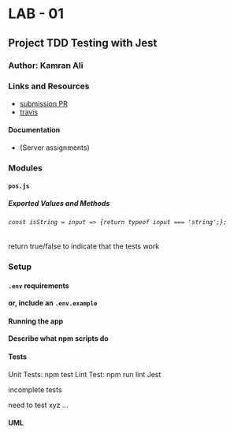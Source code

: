 # LAB - 01

## Project TDD Testing with Jest

### Author: Kamran Ali


### Links and Resources
* [submission PR](https://github.com/kgali21/401-lab-01/pull/1)
* [travis](https://travis-ci.com/401-advanced-javascript-KamranAli/lab-00/builds/127880928)

#### Documentation
* (Server assignments)

### Modules
#### `pos.js`
##### Exported Values and Methods

###### `const isString = input => {return typeof input === 'string';};`
return true/false to indicate that the tests work


### Setup
#### `.env` requirements

**or, include an `.env.example`**

#### Running the app

**Describe what npm scripts do**
  
#### Tests
Unit Tests: npm test
Lint Test: npm run lint
Jest

incomplete tests

need to test xyz ...

#### UML

